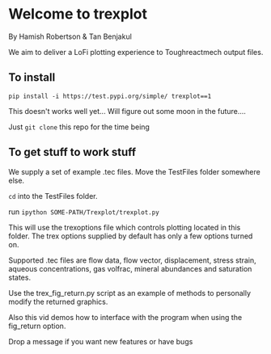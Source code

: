 # Welcome to trexplot

By Hamish Robertson & Tan Benjakul

We aim to deliver a LoFi plotting experience to Toughreactmech output files.

## To install

`pip install -i https://test.pypi.org/simple/ trexplot==1`

This doesn't works well yet... Will figure out some moon in the future....

Just `git clone` this repo for the time being

## To get stuff to work stuff

We supply a set of example .tec files. Move the TestFiles folder somewhere else.

`cd` into the TestFiles folder.

run `ipython SOME-PATH/Trexplot/trexplot.py`

This will use the trexoptions file which controls plotting located in this folder. The trex options supplied by default has only a few options turned on.

Supported .tec files are flow data, flow vector, displacement, stress strain, aqueous concentrations, gas volfrac, mineral abundances and saturation states.

Use the trex_fig_return.py script as an example of methods to personally modify the returned graphics.

Also this vid demos how to interface with the program when using the fig_return option.

Drop a message if you want new features or have bugs
